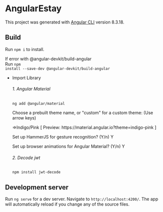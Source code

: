 # AngularEstay

This project was generated with [Angular CLI](https://github.com/angular/angular-cli) version 8.3.18.
## Build

Run `npm i` to install. 

If error with @angular-devkit/build-angular <br>
Run <code>npm install --save-dev @angular-devkit/build-angular </code>

<ul>
  <li> Import Library </li>
  <h6>1. Angular Material</h6>
 
   <code>ng add @angular/material</code>
 
  <p>Choose a prebuilt theme name, or "custom" for a custom theme: (Use arrow keys)</p>
  <p>=>Indigo/Pink        [ Preview: https://material.angular.io?theme=indigo-pink ]</p>
  <p>Set up HammerJS for gesture recognition? (Y/n) Y </p>
  <p>Set up browser animations for Angular Material? (Y/n) Y</p>
  
   <h6>2. Decode jwt</h6>
   <code>npm install jwt-decode</code>
 
</ul>


## Development server

Run `ng serve` for a dev server. Navigate to `http://localhost:4200/`. The app will automatically reload if you change any of the source files.




